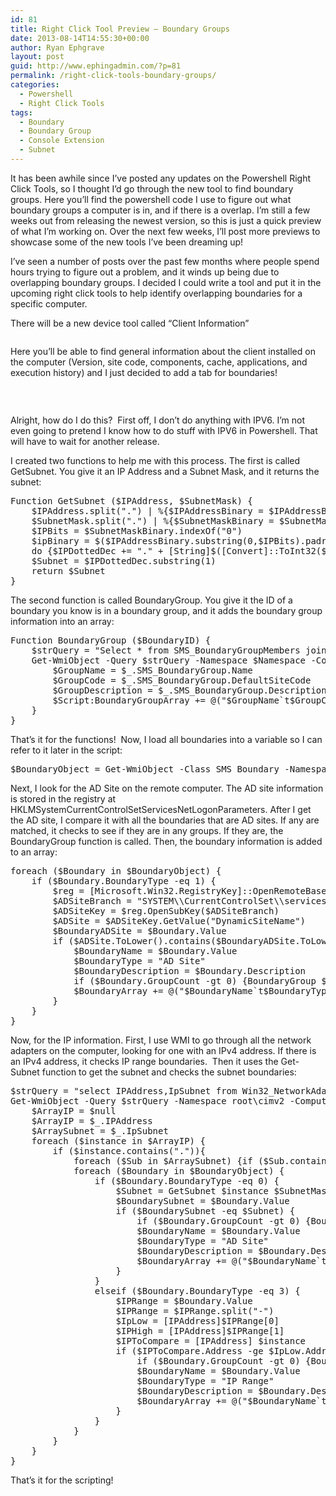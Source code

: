 ```yaml
---
id: 81
title: Right Click Tool Preview – Boundary Groups
date: 2013-08-14T14:55:30+00:00
author: Ryan Ephgrave
layout: post
guid: http://www.ephingadmin.com/?p=81
permalink: /right-click-tools-boundary-groups/
categories:
  - Powershell
  - Right Click Tools
tags:
  - Boundary
  - Boundary Group
  - Console Extension
  - Subnet
---
```

It has been awhile since I’ve posted any updates on the Powershell Right Click Tools, so I thought I’d go through the new tool to find boundary groups. Here you’ll find the powershell code I use to figure out what boundary groups a computer is in, and if there is a overlap. I’m still a few weeks out from releasing the newest version, so this is just a quick preview of what I’m working on. Over the next few weeks, I’ll post more previews to showcase some of the new tools I’ve been dreaming up!

I’ve seen a number of posts over the past few months where people spend hours trying to figure out a problem, and it winds up being due to overlapping boundary groups. I decided I could write a tool and put it in the upcoming right click tools to help identify overlapping boundaries for a specific computer.

There will be a new device tool called “Client Information”
<p id="kcmLiVl"><img class="alignnone size-full wp-image-83 " src="http://www.ephingadmin.com/wp-content/uploads/2015/11/img_564c91f1cbf21.png" alt="" /></p>
Here you’ll be able to find general information about the client installed on the computer (Version, site code, components, cache, applications, and execution history) and I just decided to add a tab for boundaries!

&nbsp;
<p id="zCHwbTS"><img class="alignnone size-full wp-image-84 " src="http://www.ephingadmin.com/wp-content/uploads/2015/11/img_564c920a0227a.png" alt="" /></p>
Alright, how do I do this?  First off, I don’t do anything with IPV6. I’m not even going to pretend I know how to do stuff with IPV6 in Powershell. That will have to wait for another release.

I created two functions to help me with this process. The first is called GetSubnet. You give it an IP Address and a Subnet Mask, and it returns the subnet:
<pre class="toolbar:1 lang:ps decode:true">Function GetSubnet ($IPAddress, $SubnetMask) {
	$IPAddress.split(".") | %{$IPAddressBinary = $IPAddressBinary + $([Convert]::ToString($_,2).PadLeft(8,"0"))}
	$SubnetMask.split(".") | %{$SubnetMaskBinary = $SubnetMaskBinary + $([Convert]::ToString($_,2).PadLeft(8,"0"))}
	$IPBits = $SubnetMaskBinary.indexOf("0")
	$ipBinary = $($IPAddressBinary.substring(0,$IPBits).padright(32,"0"))
	do {$IPDottedDec += "." + [String]$([Convert]::ToInt32($ipBinary.substring($i,8),2)); $i+=8} while ($i -le 24)
	$Subnet = $IPDottedDec.substring(1)
	return $Subnet
}</pre>
The second function is called BoundaryGroup. You give it the ID of a boundary you know is in a boundary group, and it adds the boundary group information into an array:
<pre class="toolbar:1 lang:ps decode:true">Function BoundaryGroup ($BoundaryID) {
	$strQuery = "Select * from SMS_BoundaryGroupMembers join SMS_BoundaryGroup on SMS_BoundaryGroup.GroupID = SMS_BoundaryGroupMembers.GroupID where SMS_BoundaryGroupMembers.BoundaryID like '$BoundaryID'"
	Get-WmiObject -Query $strQuery -Namespace $Namespace -ComputerName $Server | ForEach-Object {
		$GroupName = $_.SMS_BoundaryGroup.Name
		$GroupCode = $_.SMS_BoundaryGroup.DefaultSiteCode
		$GroupDescription = $_.SMS_BoundaryGroup.Description
		$Script:BoundaryGroupArray += @("$GroupName`t$GroupCode`t$GroupDescription")
	}
}</pre>
That’s it for the functions!  Now, I load all boundaries into a variable so I can refer to it later in the script:
<pre class="toolbar:1 lang:ps decode:true ">$BoundaryObject = Get-WmiObject -Class SMS_Boundary -Namespace $Namespace -ComputerName $Server</pre>
Next, I look for the AD Site on the remote computer. The AD site information is stored in the registry at HKLMSystemCurrentControlSetServicesNetLogonParameters. After I get the AD site, I compare it with all the boundaries that are AD sites. If any are matched, it checks to see if they are in any groups. If they are, the BoundaryGroup function is called. Then, the boundary information is added to an array:
<pre class="toolbar:1 lang:ps decode:true ">foreach ($Boundary in $BoundaryObject) {
	if ($Boundary.BoundaryType -eq 1) {
		$reg = [Microsoft.Win32.RegistryKey]::OpenRemoteBaseKey('LocalMachine', $CompName)
		$ADSiteBranch = "SYSTEM\\CurrentControlSet\\services\\Netlogon\\Parameters"
		$ADSiteKey = $reg.OpenSubKey($ADSiteBranch)
		$ADSite = $ADSiteKey.GetValue("DynamicSiteName")
		$BoundaryADSite = $Boundary.Value
		if ($ADSite.ToLower().contains($BoundaryADSite.ToLower())) {
			$BoundaryName = $Boundary.Value
			$BoundaryType = "AD Site"
			$BoundaryDescription = $Boundary.Description
			if ($Boundary.GroupCount -gt 0) {BoundaryGroup $Boundary.BoundaryID}
			$BoundaryArray += @("$BoundaryName`t$BoundaryType`t$BoundaryDescription")
		}
	}
}</pre>
Now, for the IP information. First, I use WMI to go through all the network adapters on the computer, looking for one with an IPv4 address. If there is an IPv4 address, it checks IP range boundaries.  Then it uses the Get-Subnet function to get the subnet and checks the subnet boundaries:
<pre class="toolbar:1 lang:ps decode:true ">$strQuery = "select IPAddress,IpSubnet from Win32_NetworkAdapterConfiguration"
Get-WmiObject -Query $strQuery -Namespace root\cimv2 -ComputerName $CompName | ForEach-Object {
	$ArrayIP = $null
	$ArrayIP = $_.IPAddress
	$ArraySubnet = $_.IpSubnet
	foreach ($instance in $ArrayIP) {
		if ($instance.contains(".")){
			foreach ($Sub in $ArraySubnet) {if ($Sub.contains(".")){$SubnetMask = $Sub}}
			foreach ($Boundary in $BoundaryObject) {
				if ($Boundary.BoundaryType -eq 0) {
					$Subnet = GetSubnet $instance $SubnetMask
					$BoundarySubnet = $Boundary.Value
					if ($BoundarySubnet -eq $Subnet) {
						if ($Boundary.GroupCount -gt 0) {BoundaryGroup $Boundary.BoundaryID}
						$BoundaryName = $Boundary.Value
						$BoundaryType = "AD Site"
						$BoundaryDescription = $Boundary.Description
						$BoundaryArray += @("$BoundaryName`t$BoundaryType`t$BoundaryDescription")
					}
				}
				elseif ($Boundary.BoundaryType -eq 3) {
					$IPRange = $Boundary.Value
					$IPRange = $IPRange.split("-")
					$IpLow = [IPAddress]$IPRange[0]
					$IPHigh = [IPAddress]$IPRange[1]
					$IPToCompare = [IPAddress] $instance
					if ($IPToCompare.Address -ge $IpLow.Address -and $IPToCompare.Address -le $IPHigh.Address) {
						if ($Boundary.GroupCount -gt 0) {BoundaryGroup $Boundary.BoundaryID}
						$BoundaryName = $Boundary.Value
						$BoundaryType = "IP Range"
						$BoundaryDescription = $Boundary.Description
						$BoundaryArray += @("$BoundaryName`t$BoundaryType`t$BoundaryDescription")
					}
				}
			}
		}
	}
}</pre>
That’s it for the scripting!